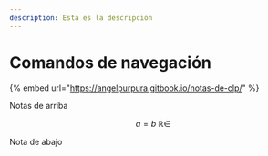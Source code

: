 ```yaml
---
description: Esta es la descripción
---
```


# Comandos de navegación

{% embed url="https://angelpurpura.gitbook.io/notas-de-clp/" %}

Notas de arriba

$$
a = b \; \mathbb{R} \in
$$

Nota de abajo

